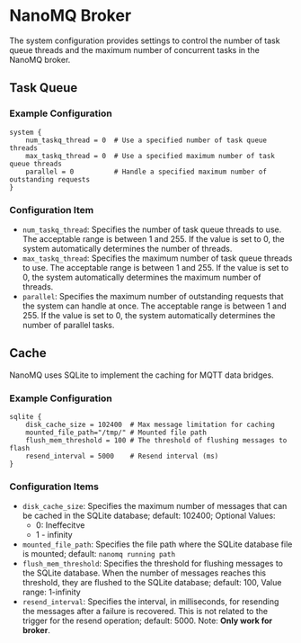 # NanoMQ Broker

 The system configuration provides settings to control the number of task queue threads and the maximum number of concurrent tasks in the NanoMQ broker.

## Task Queue
### Example Configuration

```hcl
system {
    num_taskq_thread = 0  # Use a specified number of task queue threads
    max_taskq_thread = 0  # Use a specified maximum number of task queue threads
    parallel = 0          # Handle a specified maximum number of outstanding requests
}
```

### Configuration Item

- `num_taskq_thread`: Specifies the number of task queue threads to use. The acceptable range is between 1 and 255. If the value is set to 0, the system automatically determines the number of threads.
- `max_taskq_thread`: Specifies the maximum number of task queue threads to use. The acceptable range is between 1 and 255. If the value is set to 0, the system automatically determines the maximum number of threads.
- `parallel`: Specifies the maximum number of outstanding requests that the system can handle at once. The acceptable range is between 1 and 255. If the value is set to 0, the system automatically determines the number of parallel tasks.

## Cache 

NanoMQ uses SQLite to implement the caching for MQTT data bridges. 

### Example Configuration

```hcl
sqlite {
    disk_cache_size = 102400  # Max message limitation for caching
    mounted_file_path="/tmp/" # Mounted file path 
    flush_mem_threshold = 100 # The threshold of flushing messages to flash
    resend_interval = 5000    # Resend interval (ms)
}
```

### Configuration Items

- `disk_cache_size`: Specifies the maximum number of messages that can be cached in the SQLite database; default: 102400; Optional Values:
  - 0:  Ineffecitve
  - 1 - infinity
- `mounted_file_path`: Specifies the file path where the SQLite database file is mounted; default: `nanomq running path`
- `flush_mem_threshold`: Specifies the threshold for flushing messages to the SQLite database. When the number of messages reaches this threshold, they are flushed to the SQLite database; default: 100, Value range: 1-infinity
- `resend_interval`: Specifies the interval, in milliseconds, for resending the messages after a failure is recovered. This is not related to the trigger for the resend operation; default: 5000. Note:  **Only work for broker**.